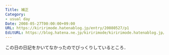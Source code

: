 ```yaml
---
Title: 補正
Category:
- usual day
Date: 2008-05-27T00:00:00+09:00
URL: https://kiririmode.hatenablog.jp/entry/20080527/p1
EditURL: https://blog.hatena.ne.jp/kiririmode/kiririmode.hatenablog.jp/atom/entry/8454420450078214839
---
```



この日の日記をかいてなかったのでびっくりしているところ．
